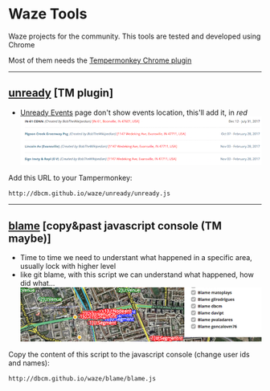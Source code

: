 # Waze Tools
Waze projects for the community. This tools are tested and developed using Chrome

Most of them needs the [Tempermonkey Chrome plugin](https://chrome.google.com/webstore/detail/tampermonkey/dhdgffkkebhmkfjojejmpbldmpobfkfo?hl=en)

---

## [unready](unready/unready.js) [TM plugin]
- [Unready Events](https://www.waze.com/events/unready) page don't show events location, this'll add it, in *red* 
![unready example][unready]


 Add this URL to your Tampermonkey:

 ```
 http://dbcm.github.io/waze/unready/unready.js
 ```

---

## [blame](blame/blame.js) [copy&past javascript console (TM maybe)]
- Time to time we need to understant what happened in a specific area, usually lock with higher level
- like git blame, with this script we can understand what happened, how did what...
![blame example][blame]


 Copy the content of this script to the javascript console (change user ids and names):

 ```
 http://dbcm.github.io/waze/blame/blame.js
 ```


[unready]: unready/unready.png
[blame]: blame/blame.png
